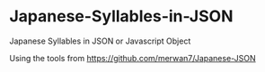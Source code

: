 # Japanese-Syllables-in-JSON
Japanese Syllables in JSON or Javascript Object

Using the tools from https://github.com/merwan7/Japanese-JSON
